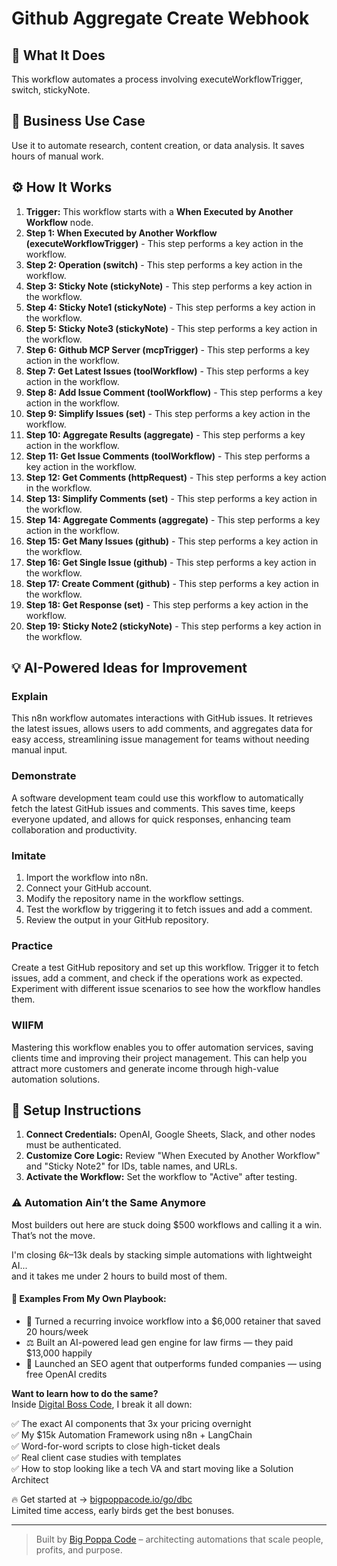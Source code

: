 # Github Aggregate Create Webhook

## 🚀 What It Does
This workflow automates a process involving executeWorkflowTrigger, switch, stickyNote.

## 💼 Business Use Case
Use it to automate research, content creation, or data analysis. It saves hours of manual work.

## ⚙️ How It Works
1.  **Trigger:** This workflow starts with a **When Executed by Another Workflow** node.
2. **Step 1: When Executed by Another Workflow (executeWorkflowTrigger)** - This step performs a key action in the workflow.
3. **Step 2: Operation (switch)** - This step performs a key action in the workflow.
4. **Step 3: Sticky Note (stickyNote)** - This step performs a key action in the workflow.
5. **Step 4: Sticky Note1 (stickyNote)** - This step performs a key action in the workflow.
6. **Step 5: Sticky Note3 (stickyNote)** - This step performs a key action in the workflow.
7. **Step 6: Github MCP Server (mcpTrigger)** - This step performs a key action in the workflow.
8. **Step 7: Get Latest Issues (toolWorkflow)** - This step performs a key action in the workflow.
9. **Step 8: Add Issue Comment (toolWorkflow)** - This step performs a key action in the workflow.
10. **Step 9: Simplify Issues (set)** - This step performs a key action in the workflow.
11. **Step 10: Aggregate Results (aggregate)** - This step performs a key action in the workflow.
12. **Step 11: Get Issue Comments (toolWorkflow)** - This step performs a key action in the workflow.
13. **Step 12: Get Comments (httpRequest)** - This step performs a key action in the workflow.
14. **Step 13: Simplify Comments (set)** - This step performs a key action in the workflow.
15. **Step 14: Aggregate Comments (aggregate)** - This step performs a key action in the workflow.
16. **Step 15: Get Many Issues (github)** - This step performs a key action in the workflow.
17. **Step 16: Get Single Issue (github)** - This step performs a key action in the workflow.
18. **Step 17: Create Comment (github)** - This step performs a key action in the workflow.
19. **Step 18: Get Response (set)** - This step performs a key action in the workflow.
20. **Step 19: Sticky Note2 (stickyNote)** - This step performs a key action in the workflow.

## 💡 AI-Powered Ideas for Improvement
### Explain
This n8n workflow automates interactions with GitHub issues. It retrieves the latest issues, allows users to add comments, and aggregates data for easy access, streamlining issue management for teams without needing manual input.

### Demonstrate
A software development team could use this workflow to automatically fetch the latest GitHub issues and comments. This saves time, keeps everyone updated, and allows for quick responses, enhancing team collaboration and productivity.

### Imitate
1. Import the workflow into n8n.
2. Connect your GitHub account.
3. Modify the repository name in the workflow settings.
4. Test the workflow by triggering it to fetch issues and add a comment.
5. Review the output in your GitHub repository.

### Practice
Create a test GitHub repository and set up this workflow. Trigger it to fetch issues, add a comment, and check if the operations work as expected. Experiment with different issue scenarios to see how the workflow handles them.

### WIIFM
Mastering this workflow enables you to offer automation services, saving clients time and improving their project management. This can help you attract more customers and generate income through high-value automation solutions.

## 🔧 Setup Instructions
1. **Connect Credentials:** OpenAI, Google Sheets, Slack, and other nodes must be authenticated.
2. **Customize Core Logic:** Review "When Executed by Another Workflow" and "Sticky Note2" for IDs, table names, and URLs.
3. **Activate the Workflow:** Set the workflow to "Active" after testing.

### ⚠️ Automation Ain’t the Same Anymore

Most builders out here are stuck doing $500 workflows and calling it a win.  
That’s not the move.  

I'm closing $6k–$13k deals by stacking simple automations with lightweight AI...  
and it takes me under 2 hours to build most of them.

#### 🧠 Examples From My Own Playbook:
- 🔁 Turned a recurring invoice workflow into a $6,000 retainer that saved 20 hours/week  
- ⚖️ Built an AI-powered lead gen engine for law firms — they paid $13,000 happily  
- 🚀 Launched an SEO agent that outperforms funded companies — using free OpenAI credits  

**Want to learn how to do the same?**  
Inside [Digital Boss Code](https://bigpoppacode.io/go/dbc), I break it all down:

✅ The exact AI components that 3x your pricing overnight  
✅ My $15k Automation Framework using n8n + LangChain  
✅ Word-for-word scripts to close high-ticket deals  
✅ Real client case studies with templates  
✅ How to stop looking like a tech VA and start moving like a Solution Architect  

🔥 Get started at → [bigpoppacode.io/go/dbc](https://bigpoppacode.io/go/dbc)  
Limited time access, early birds get the best bonuses.

---
> Built by [Big Poppa Code](https://bigpoppacode.io) – architecting automations that scale people, profits, and purpose.

